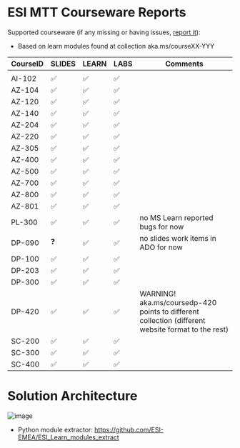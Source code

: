# ESI MTT Courseware Reports

Supported courseware (if any missing or having issues, [report it](https://github.com/ESI-EMEA/ESI-Courseware_PowerBI/issues)):

- Based on learn modules found at collection aka.ms/courseXX-YYY

| CourseID  | SLIDES             | LEARN              | LABS | Comments                                                                                           |
|-----------|--------------------|--------------------|------|----------------------------------------------------------------------------------------------------|
|           |                    |                    |                     |                                                                                                    |
| AI-102    | :white_check_mark: | :white_check_mark: | :white_check_mark: |                                                                                                    |
| AZ-104    | :white_check_mark: | :white_check_mark: | :white_check_mark: |                                                                                                    |
| AZ-120    | :white_check_mark: | :white_check_mark: | :white_check_mark: |                                                                                                    |
| AZ-140    | :white_check_mark: | :white_check_mark: | :white_check_mark: |                                                                                                    |
| AZ-204    | :white_check_mark: | :white_check_mark: | :white_check_mark: |                                                                                                    |
| AZ-220    | :white_check_mark: | :white_check_mark: | :white_check_mark: |                                                                                                    |
| AZ-305    | :white_check_mark: | :white_check_mark: | :white_check_mark:  |                                                                                                    |
| AZ-400    | :white_check_mark: | :white_check_mark: | :white_check_mark:  |                                                                                                    |
| AZ-500    | :white_check_mark: | :white_check_mark: | :white_check_mark:  |                                                                                                    |
| AZ-700    | :white_check_mark: | :white_check_mark: | :white_check_mark:  |                                                                                                    |
| AZ-800    | :white_check_mark: | :white_check_mark: | :white_check_mark:  |                                                                                                    |
| AZ-801    | :white_check_mark: | :white_check_mark: | :white_check_mark:  |                                                                                                    |
| PL-300    | :white_check_mark: |  :white_check_mark:        | :white_check_mark:  | no MS Learn reported bugs for now                                                                     |
| DP-090    | :question:         | :white_check_mark: | :white_check_mark: | no slides work items in ADO  for now                                                                      |
| DP-100    | :white_check_mark: | :white_check_mark: | :white_check_mark: |                                                                                                    |
| DP-203    | :white_check_mark: | :white_check_mark: | :white_check_mark: |                                                                                                    |
| DP-300    | :white_check_mark: | :white_check_mark: | :white_check_mark: |                                                                                                    |
| DP-420    | :white_check_mark: | :white_check_mark: | :white_check_mark: | WARNING! aka.ms/coursedp-420 points to different collection (different website format to the rest) |
| SC-200    | :white_check_mark: | :white_check_mark: | :white_check_mark: |                                                                                                    |
| SC-300    | :white_check_mark: | :white_check_mark: | :white_check_mark:  |                                                                                                    |
| SC-400    | :white_check_mark: | :white_check_mark: | :white_check_mark:



# Solution Architecture

![image](https://user-images.githubusercontent.com/64772417/159467657-4d321559-71d0-4031-9e0c-2de2ff0e6df4.png)

- Python module extractor: https://github.com/ESI-EMEA/ESI_Learn_modules_extract
